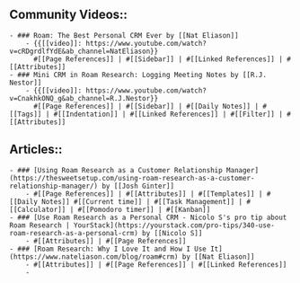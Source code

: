 ## Community Videos::
    - ### Roam: The Best Personal CRM Ever by [[Nat Eliason]]
        - {{[[video]]: https://www.youtube.com/watch?v=cRDgrdlfYdE&ab_channel=NatEliason}}
          #[[Page References]] | #[[Sidebar]] | #[[Linked References]] | #[[Attributes]]
    - ### Mini CRM in Roam Research: Logging Meeting Notes by [[R.J. Nestor]]
        - {{[[video]]: https://www.youtube.com/watch?v=CnakhkONQ_g&ab_channel=R.J.Nestor}}
          #[[Page References]] | #[[Sidebar]] | #[[Daily Notes]] | #[[Tags]] | #[[Indentation]] | #[[Linked References]] | #[[Filter]] | #[[Attributes]] 
## Articles::
    - ### [Using Roam Research as a Customer Relationship Manager](https://thesweetsetup.com/using-roam-research-as-a-customer-relationship-manager/) by [[Josh Ginter]]
        - #[[Page References]] | #[[Attributes]] | #[[Templates]] | #[[Daily Notes]] #[[Current time]] | #[[Task Management]] | #[[Calculator]] | #[[Pomodoro timer]] | #[[Kanban]] 
    - ### [Use Roam Research as a Personal CRM - Nicolo S's pro tip about Roam Research | YourStack](https://yourstack.com/pro-tips/340-use-roam-research-as-a-personal-crm) by [[Nicolo S]]
        - #[[Attributes]] | #[[Page References]]
    - ### [Roam Research: Why I Love It and How I Use It](https://www.nateliason.com/blog/roam#crm) by [[Nat Eliason]]
        - #[[Attributes]] | #[[Page References]] | #[[Linked References]]
        - 
